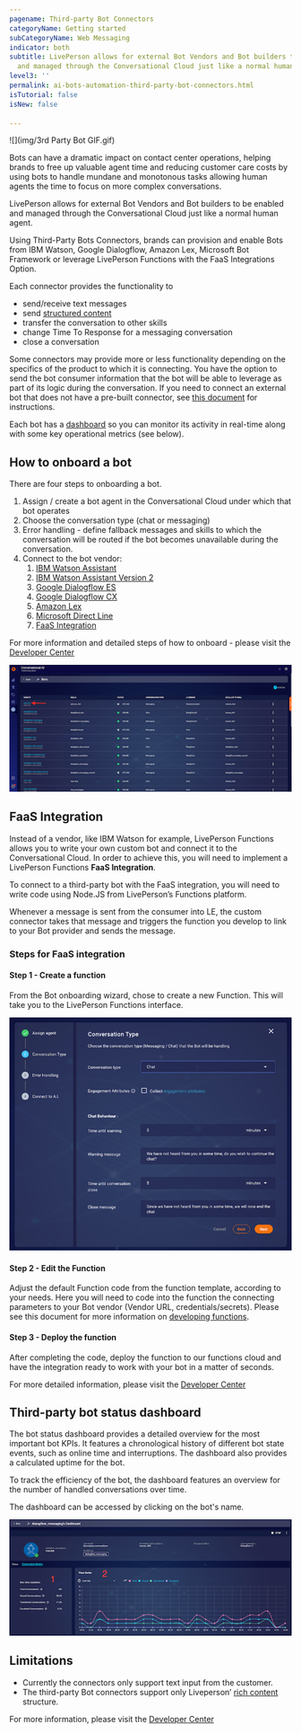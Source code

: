 ```yaml
---
pagename: Third-party Bot Connectors
categoryName: Getting started
subCategoryName: Web Messaging
indicator: both
subtitle: LivePerson allows for external Bot Vendors and Bot builders to be enabled
  and managed through the Conversational Cloud just like a normal human agent
level3: ''
permalink: ai-bots-automation-third-party-bot-connectors.html
isTutorial: false
isNew: false

---
```

![](img/3rd Party Bot GIF.gif)

Bots can have a dramatic impact on contact center operations, helping brands to free up valuable agent time and reducing customer care costs by using bots to handle mundane and monotonous tasks allowing human agents the time to focus on more complex conversations.

LivePerson allows for external Bot Vendors and Bot builders to be enabled and managed through the Conversational Cloud just like a normal human agent.

Using Third-Party Bots Connectors, brands can provision and enable Bots from IBM Watson, Google Dialogflow, Amazon Lex, Microsoft Bot Framework or leverage LivePerson Functions with the FaaS Integrations Option.

Each connector provides the functionality to

* send/receive text messages
* send [structured content](https://developers.liveperson.com/getting-started-with-rich-messaging-introduction.html)
* transfer the conversation to other skills
* change Time To Response for a messaging conversation
* close a conversation

Some connectors may provide more or less functionality depending on the specifics of the product to which it is connecting. You have the option to send the bot consumer information that the bot will be able to leverage as part of its logic during the conversation. If you need to connect an external bot that does not have a pre-built connector, see [this document](https://developers.liveperson.com/third-party-bots-faas-integration.html) for instructions.

Each bot has a [dashboard](https://developers.liveperson.com/third-party-bots-bot-status-dashboard.html) so you can monitor its activity in real-time along with some key operational metrics (see below).

## How to onboard a bot

There are four steps to onboarding a bot.

1. Assign / create a bot agent in the Conversational Cloud under which that bot operates
2. Choose the conversation type (chat or messaging)
3. Error handling - define fallback messages and skills to which the conversation will be routed if the bot becomes unavailable during the conversation.
4. Connect to the bot vendor:
   1. [IBM Watson Assistant](https://developers.liveperson.com/bot-connectors-ibm-watson-assistant.html)
   2. [IBM Watson Assistant Version 2](https://developers.liveperson.com/third-party-bots-ibm-watson-assistant-version-2.html)
   3. [Google Dialogflow ES](https://developers.liveperson.com/third-party-bots-google-dialogflow-es-introduction.html)
   4. [Google Dialogflow CX](https://developers.liveperson.com/third-party-bots-google-dialogflow-cx.html)
   5. [Amazon Lex](https://developers.liveperson.com/bot-connectors-amazon-lex.html)
   6. [Microsoft Direct Line](https://developers.liveperson.com/third-party-bots-microsoft-direct-line-introduction.html)
   7. [FaaS Integration](https://developers.liveperson.com/third-party-bots-faas-integration.html)

For more information and detailed steps of how to onboard - please visit the [Developer Center](https://developers.liveperson.com/third-party-bots-getting-started.html#provision-a-connector)

![](img/bot_status_select.png)

## FaaS Integration

Instead of a vendor, like IBM Watson for example, LivePerson Functions allows you to write your own custom bot and connect it to the Conversational Cloud. In order to achieve this, you will need to implement a LivePerson Functions **FaaS Integration**.

To connect to a third-party bot with the FaaS integration, you will need to write code using Node.JS from LivePerson’s Functions platform.

Whenever a message is sent from the consumer into LE, the custom connector takes that message and triggers the function you develop to link to your Bot provider and sends the message.

### **Steps for FaaS integration**

#### Step 1 - Create a function

From the Bot onboarding wizard, chose to create a new Function. This will take you to the LivePerson Functions interface.

![](img/chat_settings.png)

#### Step 2 - Edit the Function

Adjust the default Function code from the function template, according to your needs. Here you will need to code into the function the connecting parameters to your Bot vendor (Vendor URL, credentials/secrets). Please see this document for more information on [developing functions](https://developers.liveperson.com/liveperson-functions-development-overview.html).

#### Step 3 - Deploy the function

After completing the code, deploy the function to our functions cloud and have the integration ready to work with your bot in a matter of seconds.

For more detailed information, please visit the [Developer Center](https://developers.liveperson.com/third-party-bots-faas-integration.html)

## Third-party bot status dashboard

The bot status dashboard provides a detailed overview for the most important bot KPIs. It features a chronological history of different bot state events, such as online time and interruptions. The dashboard also provides a calculated uptime for the bot.

To track the efficiency of the bot, the dashboard features an overview for the number of handled conversations over time.

The dashboard can be accessed by clicking on the bot's name.

![](img/bot_status_metrics.png)

## Limitations

* Currently the connectors only support text input from the customer.
* The third-party Bot connectors support only Liveperson’ [rich content](https://developers.liveperson.com/getting-started-with-rich-messaging-rich-messaging-channel-capabilities.html) structure.

For more information, please visit the [Developer Center](https://developers.liveperson.com/third-party-bots-getting-started.html#limitations)
